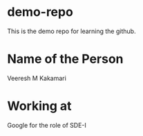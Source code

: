 # demo-repo
This is the demo repo for learning the github.

# Name of the Person
Veeresh M Kakamari

# Working at 
Google for the role of SDE-I

